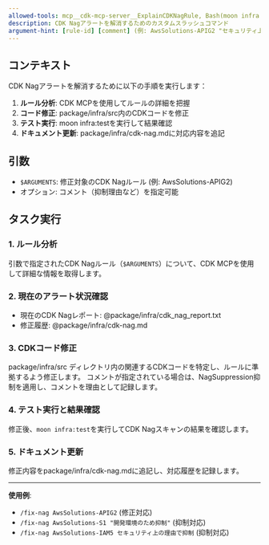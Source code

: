 ```yaml
---
allowed-tools: mcp__cdk-mcp-server__ExplainCDKNagRule, Bash(moon infra:test), Read, Edit, Glob, Grep, MultiEdit
description: CDK Nagアラートを解消するためのカスタムスラッシュコマンド
argument-hint: [rule-id] [comment] (例: AwsSolutions-APIG2 "セキュリティ上の理由で抑制")
---
```


## コンテキスト

CDK Nagアラートを解消するために以下の手順を実行します：

1. **ルール分析**: CDK MCPを使用してルールの詳細を把握
2. **コード修正**: package/infra/src内のCDKコードを修正
3. **テスト実行**: moon infra:testを実行して結果確認
4. **ドキュメント更新**: package/infra/cdk-nag.mdに対応内容を追記

## 引数

- `$ARGUMENTS`: 修正対象のCDK Nagルール (例: AwsSolutions-APIG2)
- オプション: コメント（抑制理由など）を指定可能

## タスク実行

### 1. ルール分析
引数で指定されたCDK Nagルール（`$ARGUMENTS`）について、CDK MCPを使用して詳細な情報を取得します。

### 2. 現在のアラート状況確認
- 現在のCDK Nagレポート: @package/infra/cdk_nag_report.txt
- 修正履歴: @package/infra/cdk-nag.md

### 3. CDKコード修正
package/infra/src ディレクトリ内の関連するCDKコードを特定し、ルールに準拠するよう修正します。
コメントが指定されている場合は、NagSuppression抑制を適用し、コメントを理由として記録します。

### 4. テスト実行と結果確認
修正後、`moon infra:test`を実行してCDK Nagスキャンの結果を確認します。

### 5. ドキュメント更新
修正内容をpackage/infra/cdk-nag.mdに追記し、対応履歴を記録します。

---

**使用例**:
- `/fix-nag AwsSolutions-APIG2` (修正対応)
- `/fix-nag AwsSolutions-S1 "開発環境のため抑制"` (抑制対応)
- `/fix-nag AwsSolutions-IAM5 セキュリティ上の理由で抑制` (抑制対応)
